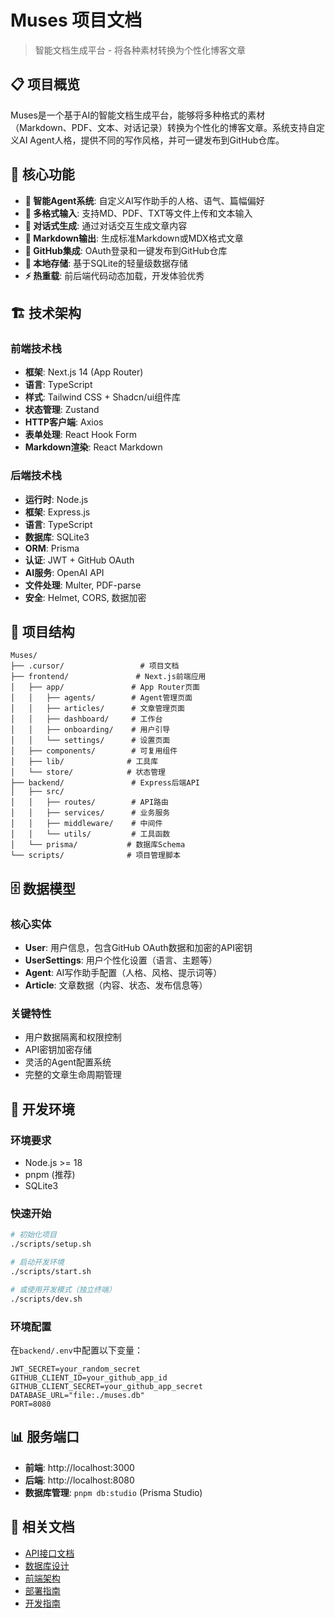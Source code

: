 # Muses 项目文档

> 智能文档生成平台 - 将各种素材转换为个性化博客文章

## 📋 项目概览

Muses是一个基于AI的智能文档生成平台，能够将多种格式的素材（Markdown、PDF、文本、对话记录）转换为个性化的博客文章。系统支持自定义AI Agent人格，提供不同的写作风格，并可一键发布到GitHub仓库。

## 🚀 核心功能

- **🤖 智能Agent系统**: 自定义AI写作助手的人格、语气、篇幅偏好
- **📄 多格式输入**: 支持MD、PDF、TXT等文件上传和文本输入
- **💬 对话式生成**: 通过对话交互生成文章内容
- **📝 Markdown输出**: 生成标准Markdown或MDX格式文章
- **🔐 GitHub集成**: OAuth登录和一键发布到GitHub仓库
- **💾 本地存储**: 基于SQLite的轻量级数据存储
- **⚡ 热重载**: 前后端代码动态加载，开发体验优秀

## 🏗️ 技术架构

### 前端技术栈
- **框架**: Next.js 14 (App Router)
- **语言**: TypeScript
- **样式**: Tailwind CSS + Shadcn/ui组件库
- **状态管理**: Zustand
- **HTTP客户端**: Axios
- **表单处理**: React Hook Form
- **Markdown渲染**: React Markdown

### 后端技术栈  
- **运行时**: Node.js
- **框架**: Express.js
- **语言**: TypeScript
- **数据库**: SQLite3
- **ORM**: Prisma
- **认证**: JWT + GitHub OAuth
- **AI服务**: OpenAI API
- **文件处理**: Multer, PDF-parse
- **安全**: Helmet, CORS, 数据加密

## 📁 项目结构

```
Muses/
├── .cursor/                 # 项目文档
├── frontend/               # Next.js前端应用
│   ├── app/               # App Router页面
│   │   ├── agents/        # Agent管理页面
│   │   ├── articles/      # 文章管理页面
│   │   ├── dashboard/     # 工作台
│   │   ├── onboarding/    # 用户引导
│   │   └── settings/      # 设置页面
│   ├── components/        # 可复用组件
│   ├── lib/              # 工具库
│   └── store/            # 状态管理
├── backend/               # Express后端API
│   ├── src/
│   │   ├── routes/        # API路由
│   │   ├── services/      # 业务服务
│   │   ├── middleware/    # 中间件
│   │   └── utils/         # 工具函数
│   └── prisma/           # 数据库Schema
└── scripts/              # 项目管理脚本
```

## 🗄️ 数据模型

### 核心实体
- **User**: 用户信息，包含GitHub OAuth数据和加密的API密钥
- **UserSettings**: 用户个性化设置（语言、主题等）
- **Agent**: AI写作助手配置（人格、风格、提示词等）
- **Article**: 文章数据（内容、状态、发布信息等）

### 关键特性
- 用户数据隔离和权限控制
- API密钥加密存储
- 灵活的Agent配置系统
- 完整的文章生命周期管理

## 🔧 开发环境

### 环境要求
- Node.js >= 18
- pnpm (推荐)
- SQLite3

### 快速开始
```bash
# 初始化项目
./scripts/setup.sh

# 启动开发环境
./scripts/start.sh

# 或使用开发模式（独立终端）
./scripts/dev.sh
```

### 环境配置
在`backend/.env`中配置以下变量：
```env
JWT_SECRET=your_random_secret
GITHUB_CLIENT_ID=your_github_app_id
GITHUB_CLIENT_SECRET=your_github_app_secret
DATABASE_URL="file:./muses.db"
PORT=8080
```

## 📊 服务端口

- **前端**: http://localhost:3000
- **后端**: http://localhost:8080
- **数据库管理**: `pnpm db:studio` (Prisma Studio)

## 🔗 相关文档

- [API接口文档](.cursor/api.md)
- [数据库设计](.cursor/database.md)
- [前端架构](.cursor/frontend.md)
- [部署指南](.cursor/deployment.md)
- [开发指南](.cursor/development.md) 